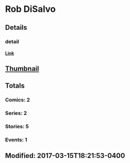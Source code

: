 # Rob  DiSalvo 
## Details
### detail
#### [Link](http://marvel.com/comics/creators/13047/rob_disalvo?utm_campaign=apiRef&utm_source=225578a89fc76f3d20fbffda5d17a88d)
## [Thumbnail](http://i.annihil.us/u/prod/marvel/i/mg/b/40/image_not_available.jpg)
## Totals
### Comics: 2
### Series: 2
### Stories: 5
### Events: 1
## Modified: 2017-03-15T18:21:53-0400